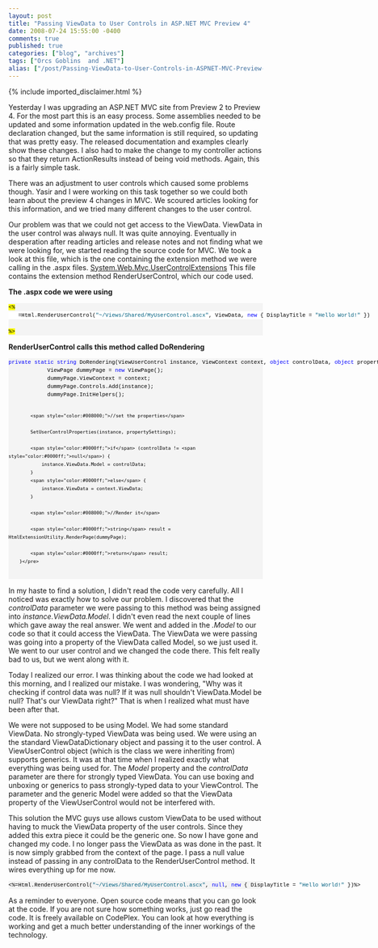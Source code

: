 ```yaml
---
layout: post
title: "Passing ViewData to User Controls in ASP.NET MVC Preview 4"
date: 2008-07-24 15:55:00 -0400
comments: true
published: true
categories: ["blog", "archives"]
tags: ["Orcs Goblins  and .NET"]
alias: ["/post/Passing-ViewData-to-User-Controls-in-ASPNET-MVC-Preview-4", "/post/passing-viewdata-to-user-controls-in-aspnet-mvc-preview-4"]
---
```

<!-- more -->
{% include imported_disclaimer.html %}
<p>Yesterday I was upgrading an ASP.NET MVC site from Preview 2 to Preview 4. For the most part this is an easy process. Some assemblies needed to be updated and some information updated in the web.config file. Route declaration changed, but the same information is still required, so updating that was pretty easy. The released documentation and examples clearly show these changes. I also had to make the change to my controller actions so that they return ActionResults instead of being void methods. Again, this is a fairly simple task.</p>
<p>There was an adjustment to user controls which caused some problems though. Yasir and I were working on this task together so we could both learn about the preview 4 changes in MVC. We scoured articles looking for this information, and we tried many different changes to the user control.</p>
<p>Our problem was that we could not get access to the ViewData. ViewData in the user control was always null. It was quite annoying. Eventually in desperation after reading articles and release notes and not finding what we were looking for, we started reading the source code for MVC. We took a look at this file, which is the one containing the extension method we were calling in the .aspx files. <a title="http://www.codeplex.com/aspnet/SourceControl/FileView.aspx?itemId=8283&amp;changeSetId=12044" href="http://www.codeplex.com/aspnet/SourceControl/FileView.aspx?itemId=8283&amp;changeSetId=12044" target="_blank">System.Web.Mvc.UserControlExtensions</a> This file contains the extension method RenderUserControl, which our code used.</p>
<p><strong>The .aspx code we were using</strong></p>
<div>
<pre style="font-size: 8pt; margin: 0em; overflow: visible; width: 100%; color: black; line-height: 12pt; font-family: consolas, 'Courier New', courier, monospace; background-color: #f4f4f4; border-style: none; padding: 0px;"><span style="background-color:#ffff00;">&lt;%</span><pre style="font-size: 8pt; margin: 0em; overflow: visible; width: 100%; color: black; line-height: 12pt; font-family: consolas, 'Courier New', courier, monospace; background-color: white; border-style: none; padding: 0px;"><span style="color:#606060;">   </span>=Html.RenderUserControl(<span style="color:#006080;">"~/Views/Shared/MyUserControl.ascx"</span>, ViewData, <span style="color:#0000ff;">new</span> { DisplayTitle = <span style="color:#006080;">"Hello World!"</span> }) </pre>
<span style="background-color:#ffff00;">%&gt;</span></pre>
</div>
<p><strong>RenderUserControl calls this method called DoRendering</strong></p>
<div>
<pre style="font-size: 8pt; margin: 0em; overflow: visible; width: 100%; color: black; line-height: 12pt; font-family: consolas, 'Courier New', courier, monospace; background-color: #f4f4f4; border-style: none; padding: 0px;"><span style="color:#0000ff;">private</span> <span style="color:#0000ff;">static</span> <span style="color:#0000ff;">string</span> DoRendering(ViewUserControl instance, ViewContext context, <span style="color:#0000ff;">object</span> controlData, <span style="color:#0000ff;">object</span> propertySettings) {
            ViewPage dummyPage = <span style="color:#0000ff;">new</span> ViewPage();
            dummyPage.ViewContext = context;
            dummyPage.Controls.Add(instance);
            dummyPage.InitHelpers();

            <span style="color:#008000;">//set the properties</span>

            SetUserControlProperties(instance, propertySettings);

            <span style="color:#0000ff;">if</span> (controlData != <span style="color:#0000ff;">null</span>) {
                instance.ViewData.Model = controlData;
            }
            <span style="color:#0000ff;">else</span> {
                instance.ViewData = context.ViewData;
            }

            <span style="color:#008000;">//Render it</span>

            <span style="color:#0000ff;">string</span> result = HtmlExtensionUtility.RenderPage(dummyPage);

            <span style="color:#0000ff;">return</span> result;
        }</pre>
</div>
<p>In my haste to find a solution, I didn't read the code very carefully. All I noticed was exactly how to solve our problem. I discovered that the <em>controlData</em> parameter we were passing to this method was being assigned into <em>instance.ViewData.Model</em>. I didn't even read the next couple of lines which gave away the real answer. We went and added in the <em>.Model</em> to our code so that it could access the ViewData. The ViewData we were passing was going into a property of the ViewData called Model, so we just used it. We went to our user control and we changed the code there. This felt really bad to us, but we went along with it.</p>
<p>Today I realized our error. I was thinking about the code we had looked at this morning, and I realized our mistake. I was wondering, "Why was it checking if control data was null? If it was null shouldn't ViewData.Model be null? That's our ViewData right?" That is when I realized what must have been after that.</p>
<p>We were not supposed to be using Model. We had some standard ViewData. No strongly-typed ViewData was being used. We were using an the standard ViewDataDictionary object and passing it to the user control. A ViewUserControl object (which is the class we were inheriting from) supports generics. It was at that time when I realized exactly what everything was being used for. The <em>Model</em> property and the <em>controlData</em> parameter are there for strongly typed ViewData. You can use boxing and unboxing or generics to pass strongly-typed data to your ViewControl. The parameter and the generic Model were added so that the ViewData property of the ViewUserControl would not be interfered with.</p>
<p>This solution the MVC guys use allows custom ViewData to be used without having to muck the ViewData property of the user controls. Since they added this extra piece it could be the generic one. So now I have gone and changed my code. I no longer pass the ViewData as was done in the past. It is now simply grabbed from the context of the page. I pass a null value instead of passing in any controlData to the RenderUserControl method. It wires everything up for me now.</p>
<div>
<pre style="font-size: 8pt; margin: 0em; overflow: visible; width: 100%; color: black; line-height: 12pt; font-family: consolas, 'Courier New', courier, monospace; background-color: #f4f4f4; border-style: none; padding: 0px;">&lt;%=Html.RenderUserControl(<span style="color:#006080;">"~/Views/Shared/MyUserControl.ascx"</span>, <span style="color:#0000ff;">null</span>, <span style="color:#0000ff;">new</span> { DisplayTitle = <span style="color:#006080;">"Hello World!"</span> })%&gt;</pre>
</div>
<p>As a reminder to everyone. Open source code means that you can go look at the code. If you are not sure how something works, just go read the code. It is freely available on CodePlex. You can look at how everything is working and get a much better understanding of the inner workings of the technology.</p>
